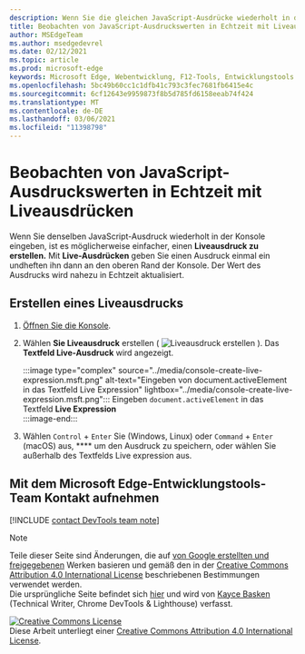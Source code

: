 ```yaml
---
description: Wenn Sie die gleichen JavaScript-Ausdrücke wiederholt in die Konsole eingeben, versuchen Sie es stattdessen mit Live-Ausdrücken.
title: Beobachten von JavaScript-Ausdruckswerten in Echtzeit mit Liveausdrücken
author: MSEdgeTeam
ms.author: msedgedevrel
ms.date: 02/12/2021
ms.topic: article
ms.prod: microsoft-edge
keywords: Microsoft Edge, Webentwicklung, F12-Tools, Entwicklungstools
ms.openlocfilehash: 5bc49b60cc1c1dfb41c793c3fec7681fb6415e4c
ms.sourcegitcommit: 6cf12643e9959873f8b5d785fd6158eeab74f424
ms.translationtype: MT
ms.contentlocale: de-DE
ms.lasthandoff: 03/06/2021
ms.locfileid: "11398798"
---
```

<!-- Copyright Kayce Basques 

   Licensed under the Apache License, Version 2.0 (the "License");
   you may not use this file except in compliance with the License.
   You may obtain a copy of the License at

       https://www.apache.org/licenses/LICENSE-2.0

   Unless required by applicable law or agreed to in writing, software
   distributed under the License is distributed on an "AS IS" BASIS,
   WITHOUT WARRANTIES OR CONDITIONS OF ANY KIND, either express or implied.
   See the License for the specific language governing permissions and
   limitations under the License.  -->

# <a name="watch-javascript-expression-values-in-real-time-with-live-expressions"></a>Beobachten von JavaScript-Ausdruckswerten in Echtzeit mit Liveausdrücken  

Wenn Sie denselben JavaScript-Ausdruck wiederholt in der Konsole eingeben, ist es möglicherweise einfacher, einen **Liveausdruck zu erstellen.**  Mit **Live-Ausdrücken** geben Sie einen Ausdruck einmal ein undheften ihn dann an den oberen Rand der Konsole.  Der Wert des Ausdrucks wird nahezu in Echtzeit aktualisiert.  

## <a name="create-a-live-expression"></a>Erstellen eines Liveausdrucks  

1.  [Öffnen Sie die Konsole][DevToolsConsoleReferenceOpenConsole].  
1.  Wählen **Sie Liveausdruck** erstellen \( ![ Liveausdruck ][ImageCreateLiveExpressionIcon] erstellen \).  Das **Textfeld Live-Ausdruck** wird angezeigt.  
    
    :::image type="complex" source="../media/console-create-live-expression.msft.png" alt-text="Eingeben von document.activeElement in das Textfeld Live Expression" lightbox="../media/console-create-live-expression.msft.png":::
       Eingeben `document.activeElement` in das Textfeld **Live Expression**  
    :::image-end:::  
    
1.  Wählen `Control` + `Enter` Sie \(Windows, Linux\) oder `Command` + `Enter` \(macOS\) aus, **** um den Ausdruck zu speichern, oder wählen Sie außerhalb des Textfelds Live expression aus.  

## <a name="getting-in-touch-with-the-microsoft-edge-devtools-team"></a>Mit dem Microsoft Edge-Entwicklungstools-Team Kontakt aufnehmen  

[!INCLUDE [contact DevTools team note](../includes/contact-devtools-team-note.md)]  

<!-- image links -->  

[ImageCreateLiveExpressionIcon]: ../media/create-live-expression-icon.msft.png  

<!-- links -->  

[DevToolsConsoleReferenceOpenConsole]: ./reference.md#open-the-console "Öffnen Sie die Konsole – Konsolenreferenz | Microsoft Docs"  

> [!NOTE]
> Teile dieser Seite sind Änderungen, die auf [von Google erstellten und freigegebenen][GoogleSitePolicies] Werken basieren und gemäß den in der [Creative Commons Attribution 4.0 International License][CCA4IL] beschriebenen Bestimmungen verwendet werden.  
> Die ursprüngliche Seite befindet sich [hier](https://developers.google.com/web/tools/chrome-devtools/console/live-expressions) und wird von [Kayce Basken][KayceBasques] \(Technical Writer, Chrome DevTools \& Lighthouse\) verfasst.  

[![Creative Commons License][CCby4Image]][CCA4IL]  
Diese Arbeit unterliegt einer [Creative Commons Attribution 4.0 International License][CCA4IL].  

[CCA4IL]: https://creativecommons.org/licenses/by/4.0  
[CCby4Image]: https://i.creativecommons.org/l/by/4.0/88x31.png  
[GoogleSitePolicies]: https://developers.google.com/terms/site-policies  
[KayceBasques]: https://developers.google.com/web/resources/contributors/kaycebasques  
